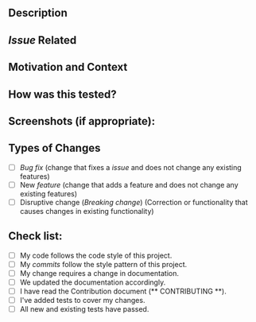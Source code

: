 <!--- Provide an overview of your changes to the above title -->

 ## Description
<!--- Decrease your changes in detail -->

 ## _Issue_ Related
<!--- This project only accepts _pull requests_ related to _issues_ open. -->
<!--- If you are suggesting a new _feature_ or change, please discuss in a _issue_ before. -->
<!--- If you are correcting a _bug_, there should be a _issue_ describing it with steps to reproduce. -->
<!--- Please add the link to _issue_ here: -->

 ## Motivation and Context
<!--- Why is this change necessary? What problem does it solve? -->
 ## How was this tested?
<!--- Please describe in detail how you tested your changes. -->
<!--- Include details of your test environment and the tests you ran -->
<!--- to see how your change affects other areas of the code, etc. -->

 ## Screenshots (if appropriate):
 
 ## Types of Changes
<!--- What kinds of changes did your code introduce? Put an `x` in all the boxes that apply: -->
- [ ] _Bug fix_ (change that fixes a _issue_ and does not change any existing features)
- [ ] New _feature_ (change that adds a feature and does not change any existing features)
- [ ] Disruptive change (_Breaking change_) (Correction or functionality that causes changes in existing functionality)

 ## Check list:
<!--- Go through all the following points and put an `x` in all the boxes that apply. -->
<!--- If you are not sure about any of these, do not hesitate to ask. We are here to help! -->
- [ ] My code follows the code style of this project.
- [ ] My _commits_ follow the style pattern of this project.
- [ ] My change requires a change in documentation.
- [ ] We updated the documentation accordingly.
- [ ] I have read the Contribution document (** CONTRIBUTING **).
- [ ] I've added tests to cover my changes.
- [ ] All new and existing tests have passed.
